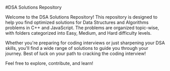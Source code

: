 
#DSA Solutions Repository

Welcome to the DSA Solutions Repository! This repository is designed to help you find optimized solutions for Data Structures and Algorithms problems in C++ and JavaScript. The problems are organized topic-wise, with folders categorized into Easy, Medium, and Hard difficulty levels.

Whether you're preparing for coding interviews or just sharpening your DSA skills, you'll find a wide range of solutions to guide you through your journey. Best of luck on your path to cracking the coding interview!

Feel free to explore, contribute, and learn!
